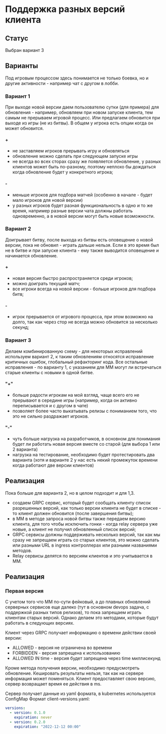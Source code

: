 # Поддержка разных версий клиента

## Статус

Выбран вариант 3

## Варианты

Под игровым процессом здесь понимается не только боевка, но и другие активности - например чат с другом в лобби.

### Вариант 1

При выходе новой версии даем пользователю сутки (для примера) для обновления - например, обновляем при новом запуске
клиента, тем самым не прерываем игровой процесс. Или предлагаем обновится при выходе из игры (не из битвы). В общем у
игрока есть опции когда он может обновится.

#### +

- не заставляем игроков прерывать игру и обновляться
- обновление можно сделать при следующем запуске игры
- не всегда во всех сторах сразу же появляется обновление, у разных клиентов может быть по-разному, поэтому неплохо бы
  дождаться когда обновление будет у конкретного игрока;

#### -

- меньше игроков для подбора матчей (особенно в начале - будет мало игроков для новой версии)
- у разных игроков будет разная функциональность в одно и то же время, например разные версии чата должны работать
  одновременно, а в новой версии могут быть новые возможности.

### Вариант 2

Доигрывает битву, после выхода из битвы есть оповещение о новой версии, пока не обновил - играть дальше нельзя. Если в
это время был не в битве и при запуске клиента - ему также выводится оповещение и начинается обновление.

#### +

- новая версия быстро распространяется среди игроков;
- можно доиграть текущий матч;
- все игроки всегда на новой версии - больше игроков для подбора битв;

#### -

- игрок прерывается от игрового процесса, при этом возможно на долго, так как через стор не всегда можно обновится за
  несколько секунд;

### Вариант 3

Делаем комбинированную схему - для некоторых исправлений используем вариант 2, к таким обновлениям относятся исправление
критичных ошибок, глобальный рефакторинг кода. Все остальные исправления - по варианту 1, с указанием для MM могут ли
встречаться старые клиенты с новыми в одной битве.

#### "+"

- больше радости игрокам на мой взгляд, чаще всего его не прерывают в середине игры (например, когда он активно
  переписывается и с другом в чате)
- позволяет более часто выкатывать релизы с пониманием того, что это не сильно раздражает игроков.

#### "-"

- чуть больше нагрузка на разработчиков, в основном для понимания будет ли работать новая версия вместе со старой
  (для выбора 1 или 2 варианта)
- нагрузка на тестирование, необходимо будет протестировать два варианта (хотя и варианте 2 у нас есть некий промежуток
  времени когда работают две версии клиентов)

## Реализация

Пока больше для варианта 2, но в целом подходит и для 1,3.

- создаем GRPC сервис, который будет сообщать клиенту список разрешенных версий, как только версии клиента не будет в
  списке - то клиент должен обновится (после завершения битвы);
- в MM в методе запроса новой битвы также передаем версию клиента, для того чтобы исключить гонки - когда relay сервера
  уже новые, а клиент не получил обновленный список версий;
- GRPC сервисы должны поддерживать несколько версий, так как мы сразу не запрещаем играть со старых клиентов, это можно
  сделать или разными URL в ingress контроллерах или разными названиями методов.
- Relay сервисы делятся по версиям клиентов и это учитывается в MM.


## Реализация

### Первая версия

С учетом того что MM по-сути фейковый, а до плавных обновлений серверных сервисов еще далеко (тут в основном devops
задача, с поддержкой разных типов релизов), то пока запрещаем играть клиентам старых версий. Однако делаем это методами,
которые будут работать в следующих версиях.

Клиент через GRPC получает информацию о времени действии своей версии:

- ALLOWED - версия не ограничена во времени
- FORBIDDEN - версия запрещена к использованию
- ALLOWED IN time - версия будет запрещена через time миллисекунд

Кроме метода получения версии, необходимо предусмотреть обновление. Кешировать результаты нельзя, так как на сервере 
информация может поменяться. Клиент предоставляет свою версию, сервер возвращает время ее действия в ms.

Сервер получает данные из yaml формата, в kubernetes используется ConfigMap Формат client-versions.yaml:

```yaml
versions:
  - version: 0.1.0
    expiration: never
  - version: 0.2.0
    expiration: "2022-12-12 00:00"
```

